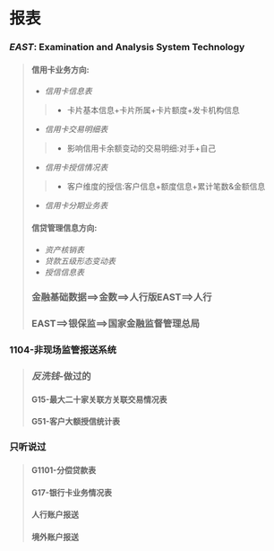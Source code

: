 # 报表
### *EAST*: Examination and Analysis System Technology
> #### **信用卡业务方向**:
> * *信用卡信息表*
>> * 卡片基本信息+卡片所属+卡片额度+发卡机构信息
> * *信用卡交易明细表*
>> * 影响信用卡余额变动的交易明细:对手+自己
> * *信用卡授信情况表*
>> * 客户维度的授信:客户信息+额度信息+累计笔数&金额信息
> * *信用卡分期业务表*
>
> #### **信贷管理信息方向**:
> * *资产核销表*
> * *贷款五级形态变动表*
> * *授信信息表*
> ### 金融基础数据==>金数==>人行版EAST==>人行
> ### EAST==>银保监==>国家金融监督管理总局
> 
### 1104-非现场监管报送系统
> ### *反洗钱*-做过的
> #### G15-最大二十家关联方关联交易情况表
> #### G51-客户大额授信统计表

### 只听说过
> #### G1101-分偿贷款表
> #### G17-银行卡业务情况表
> #### 人行账户报送
> #### 境外账户报送










